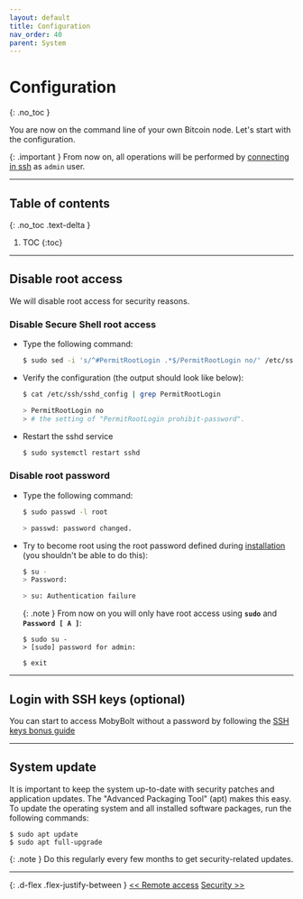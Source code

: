```yaml
---
layout: default
title: Configuration
nav_order: 40
parent: System
---
```

<!-- markdownlint-disable MD014 MD022 MD025 MD033 MD040 -->

# Configuration
{: .no_toc }

You are now on the command line of your own Bitcoin node. Let's start with the configuration.

{: .important }
From now on, all operations will be performed by [connecting in ssh](remote-access#access-with-secure-shell) as `admin` user.

---

## Table of contents
{: .no_toc .text-delta }

1. TOC
{:toc}

---

## Disable root access

We will disable root access for security reasons.

### Disable Secure Shell root access

- Type the following command:

  ```sh
  $ sudo sed -i 's/^#PermitRootLogin .*$/PermitRootLogin no/' /etc/ssh/sshd_config
  ```

- Verify the configuration (the output should look like below):

  ```sh
  $ cat /etc/ssh/sshd_config | grep PermitRootLogin

  > PermitRootLogin no
  > # the setting of "PermitRootLogin prohibit-password".
  ```

- Restart the sshd service

  ```sh
  $ sudo systemctl restart sshd
  ```

### Disable root password

- Type the following command:

  ```sh
  $ sudo passwd -l root

  > passwd: password changed.
  ```

- Try to become root using the root password defined during [installation](operating-system#install-debian) (you shouldn't be able to do this):
  
  ```sh
  $ su -
  > Password: 

  > su: Authentication failure
  ```
  
  {: .note }
  From now on you will only have root access using **`sudo`** and **`Password [ A ]`**:
  
  ```
  $ sudo su -
  > [sudo] password for admin:

  $ exit
  ```

---

## Login with SSH keys (optional)

You can start to access MobyBolt without a password by following the [SSH keys bonus guide](../bonus/system/login-with-ssh-keys)

---

## System update

It is important to keep the system up-to-date with security patches and application updates. The "Advanced Packaging Tool" (apt) makes this easy. To update the operating system and all installed software packages, run the following commands:

```
$ sudo apt update
$ sudo apt full-upgrade
```

{: .note }
Do this regularly every few months to get security-related updates.

---

{: .d-flex .flex-justify-between }
[<< Remote access](remote-access)
[Security >>](security)
